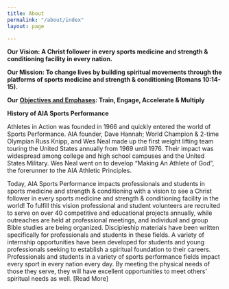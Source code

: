 ```yaml
---
title: About
permalink: "/about/index"
layout: page

---
```

**Our Vision: A Christ follower in every sports medicine and strength & conditioning facility in every nation.**

**Our Mission: To change lives by building spiritual movements through the platforms of sports medicine and strength & conditioning (Romans 10:14-15).** 

**Our** [**Objectives and Emphases**](http://aiasportsperformance.org/wp-content/uploads/2012/06/Objectives-and-Emphases.pdf)**: Train, Engage, Accelerate & Multiply**

**History of AIA Sports Performance**

Athletes in Action was founded in 1966 and quickly entered the world of Sports Performance. AIA founder, Dave Hannah; World Champion & 2-time Olympian Russ Knipp, and Wes Neal made up the first weight lifting team touring the United States annually from 1969 until 1976. Their impact was widespread among college and high school campuses and the United States Military. Wes Neal went on to develop “Making An Athlete of God”, the forerunner to the AIA Athletic Principles.   

Today, AIA Sports Performance impacts professionals and students in sports medicine and strength & conditioning with a vision to see a Christ follower in every sports medicine and strength & conditioning facility in the world! To fulfill this vision professional and student volunteers are recruited to serve on over 40 competitive and educational projects annually, while outreaches are held at professional meetings, and individual and group Bible studies are being organized. Discipleship materials have been written specifically for professionals and students in these fields. A variety of internship opportunities have been developed for students and young professionals seeking to establish a spiritual foundation to their careers. Professionals and students in a variety of sports performance fields impact every sport in every nation every day. By meeting the physical needs of those they serve, they will have excellent opportunities to meet others’ spiritual needs as well.  \[Read More\]

  
